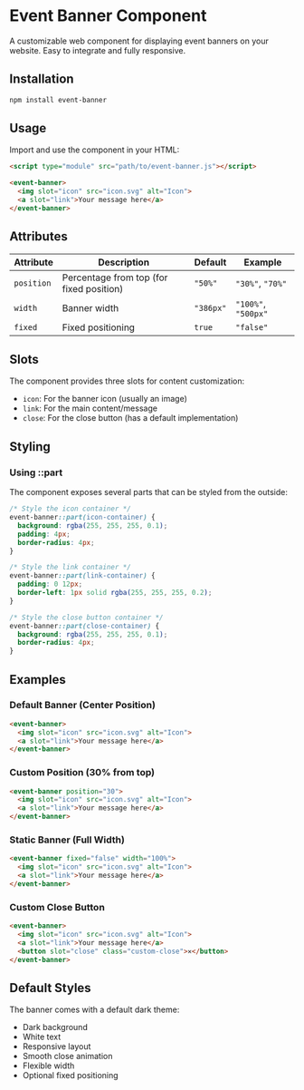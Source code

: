 # Event Banner Component

A customizable web component for displaying event banners on your website. Easy to integrate and fully responsive.

## Installation

```bash
npm install event-banner
```

## Usage

Import and use the component in your HTML:

```html
<script type="module" src="path/to/event-banner.js"></script>

<event-banner>
  <img slot="icon" src="icon.svg" alt="Icon">
  <a slot="link">Your message here</a>
</event-banner>
```

## Attributes

| Attribute | Description | Default | Example |
|-----------|-------------|---------|---------|
| `position` | Percentage from top (for fixed position) | `"50%"` | `"30%"`, `"70%"` |
| `width` | Banner width | `"386px"` | `"100%"`, `"500px"` |
| `fixed` | Fixed positioning | `true` | `"false"` |

## Slots

The component provides three slots for content customization:

- `icon`: For the banner icon (usually an image)
- `link`: For the main content/message
- `close`: For the close button (has a default implementation)

## Styling

### Using ::part

The component exposes several parts that can be styled from the outside:

```css
/* Style the icon container */
event-banner::part(icon-container) {
  background: rgba(255, 255, 255, 0.1);
  padding: 4px;
  border-radius: 4px;
}

/* Style the link container */
event-banner::part(link-container) {
  padding: 0 12px;
  border-left: 1px solid rgba(255, 255, 255, 0.2);
}

/* Style the close button container */
event-banner::part(close-container) {
  background: rgba(255, 255, 255, 0.1);
  border-radius: 4px;
}
```

## Examples

### Default Banner (Center Position)
```html
<event-banner>
  <img slot="icon" src="icon.svg" alt="Icon">
  <a slot="link">Your message here</a>
</event-banner>
```

### Custom Position (30% from top)
```html
<event-banner position="30">
  <img slot="icon" src="icon.svg" alt="Icon">
  <a slot="link">Your message here</a>
</event-banner>
```

### Static Banner (Full Width)
```html
<event-banner fixed="false" width="100%">
  <img slot="icon" src="icon.svg" alt="Icon">
  <a slot="link">Your message here</a>
</event-banner>
```

### Custom Close Button
```html
<event-banner>
  <img slot="icon" src="icon.svg" alt="Icon">
  <a slot="link">Your message here</a>
  <button slot="close" class="custom-close">✕</button>
</event-banner>
```

## Default Styles

The banner comes with a default dark theme:
- Dark background
- White text
- Responsive layout
- Smooth close animation
- Flexible width
- Optional fixed positioning 